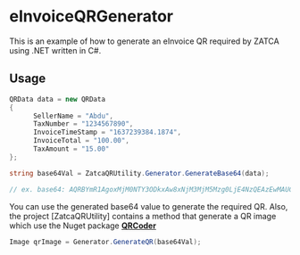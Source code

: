 # eInvoiceQRGenerator
This is an example of how to generate an eInvoice QR required by ZATCA using .NET written in C#.

## Usage
```C#
QRData data = new QRData
{
      SellerName = "Abdu",
      TaxNumber = "1234567890",
      InvoiceTimeStamp = "1637239384.1874",
      InvoiceTotal = "100.00",
      TaxAmount = "15.00"
};

string base64Val = ZatcaQRUtility.Generator.GenerateBase64(data);

// ex. base64: AQRBYmR1AgoxMjM0NTY3ODkxAw8xNjM3MjM5Mzg0LjE4NzQEAzEwMAUCMTU=
```

You can use the generated base64 value to generate the required QR.
Also, the project [ZatcaQRUtility] contains a method that generate a QR image which use the Nuget package **[QRCoder](https://github.com/codebude/QRCoder/)**

```C#
Image qrImage = Generator.GenerateQR(base64Val);
```
